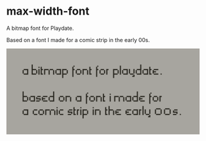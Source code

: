 # max-width-font

A bitmap font for Playdate. 

Based on a font I made for a comic strip in the early 00s.

![](https://raw.githubusercontent.com/jan-martinek/max-width-font/main/max-width.png)

